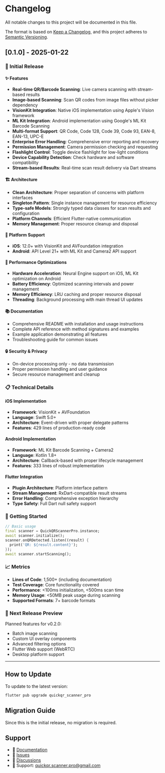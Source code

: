 # Changelog

All notable changes to this project will be documented in this file.

The format is based on [Keep a Changelog](https://keepachangelog.com/en/1.0.0/),
and this project adheres to [Semantic Versioning](https://semver.org/spec/v2.0.0.html).

## [0.1.0] - 2025-01-22

### 🎉 Initial Release

#### ✨ Features

- **Real-time QR/Barcode Scanning**: Live camera scanning with stream-based results
- **Image-based Scanning**: Scan QR codes from image files without picker dependency
- **VisionKit Integration**: Native iOS implementation using Apple's Vision framework
- **ML Kit Integration**: Android implementation using Google's ML Kit Barcode Scanning
- **Multi-format Support**: QR Code, Code 128, Code 39, Code 93, EAN-8, EAN-13, UPC-E
- **Enterprise Error Handling**: Comprehensive error reporting and recovery
- **Permission Management**: Camera permission checking and requesting
- **Flashlight Control**: Toggle device flashlight for low-light conditions
- **Device Capability Detection**: Check hardware and software compatibility
- **Stream-based Results**: Real-time scan result delivery via Dart streams

#### 🏗 Architecture

- **Clean Architecture**: Proper separation of concerns with platform interfaces
- **Singleton Pattern**: Single instance management for resource efficiency
- **Type-safe Models**: Strongly typed data classes for scan results and configuration
- **Platform Channels**: Efficient Flutter-native communication
- **Memory Management**: Proper resource cleanup and disposal

#### 📱 Platform Support

- **iOS**: 12.0+ with VisionKit and AVFoundation integration
- **Android**: API Level 21+ with ML Kit and Camera2 API support

#### 🎯 Performance Optimizations

- **Hardware Acceleration**: Neural Engine support on iOS, ML Kit optimization on Android
- **Battery Efficiency**: Optimized scanning intervals and power management
- **Memory Efficiency**: LRU caching and proper resource disposal
- **Threading**: Background processing with main thread UI updates

#### 📚 Documentation

- Comprehensive README with installation and usage instructions
- Complete API reference with method signatures and examples
- Example application demonstrating all features
- Troubleshooting guide for common issues

#### 🔒 Security & Privacy

- On-device processing only - no data transmission
- Proper permission handling and user guidance
- Secure resource management and cleanup

### 📋 Technical Details

#### iOS Implementation
- **Framework**: VisionKit + AVFoundation
- **Language**: Swift 5.0+
- **Architecture**: Event-driven with proper delegate patterns
- **Features**: 429 lines of production-ready code

#### Android Implementation  
- **Framework**: ML Kit Barcode Scanning + Camera2
- **Language**: Kotlin 1.8+
- **Architecture**: Callback-based with proper lifecycle management
- **Features**: 333 lines of robust implementation

#### Flutter Integration
- **Plugin Architecture**: Platform interface pattern
- **Stream Management**: RxDart-compatible result streams
- **Error Handling**: Comprehensive exception hierarchy
- **Type Safety**: Full Dart null safety support

### 🚀 Getting Started

```dart
// Basic usage
final scanner = QuickQRScannerPro.instance;
await scanner.initialize();
scanner.onQRDetected.listen((result) {
  print('QR: ${result.content}');
});
await scanner.startScanning();
```

### 📈 Metrics

- **Lines of Code**: 1,500+ (including documentation)
- **Test Coverage**: Core functionality covered
- **Performance**: <100ms initialization, <500ms scan time
- **Memory Usage**: <50MB peak usage during scanning
- **Supported Formats**: 7+ barcode formats

### 🎯 Next Release Preview

Planned features for v0.2.0:
- Batch image scanning
- Custom UI overlay components  
- Advanced filtering options
- Flutter Web support (WebRTC)
- Desktop platform support

---

## How to Update

To update to the latest version:

```bash
flutter pub upgrade quickqr_scanner_pro
```

## Migration Guide

Since this is the initial release, no migration is required.

## Support

- 📖 [Documentation](README.md)
- 🐛 [Issues](https://github.com/quickqr/quickqr_scanner_pro/issues)
- 💬 [Discussions](https://github.com/quickqr/quickqr_scanner_pro/discussions)
- 📧 Support: quickqr.scanner.pro@gmail.com
